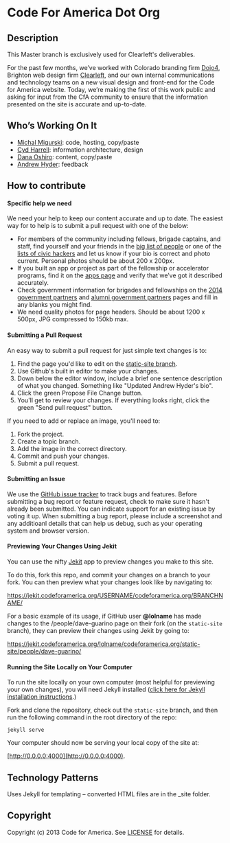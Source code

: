 Code For America Dot Org
========================

## Description

This Master branch is exclusively used for Clearleft's deliverables.

For the past few months, we’ve worked with Colorado branding firm [Dojo4](http://dojo4.com/), Brighton web design firm [Clearleft](http://clearleft.com/), and our own internal communications and technology teams on a new visual design and front-end for the Code for America website. Today, we’re making the first of this work public and asking for input from the CfA community to ensure that the information presented on the site is accurate and up-to-date.

## Who’s Working On It

* [Michal Migurski](http://alpha.codeforamerica.org/people/michal-migurski): code, hosting, copy/paste
* [Cyd Harrell](http://alpha.codeforamerica.org/people/cyd-harrell): information architecture, design
* [Dana Oshiro](http://alpha.codeforamerica.org/people/dana-oshiro): content, copy/paste
* [Andrew Hyder](http://alpha.codeforamerica.org/people/andrew-hyder): feedback

## How to contribute

#### Specific help we need
We need your help to keep our content accurate and up to date. The easiest way for to help is to submit a pull request with one of the below: 
* For members of the community including fellows, brigade captains, and staff, find yourself and your friends in the [big list of people](http://alpha.codeforamerica.org/people/) or one of the [lists of civic hackers](http://alpha.codeforamerica.org/geeks/our-geeks/) and let us know if your bio is correct and photo current. Personal photos should be about 200 x 200px.
* If you built an app or project as part of the fellowship or accelerator programs, find it on the [apps page](http://alpha.codeforamerica.org/apps) and verify that we’ve got it described accurately.
* Check government information for brigades and fellowships on the [2014 government partners](http://alpha.codeforamerica.org/cities/2014-cities) and [alumni government partners](http://alpha.codeforamerica.org/cities/alumni) pages and fill in any blanks you might find.
* We need quality photos for page headers. Should be about 1200 x 500px, JPG compressed to 150kb max.

#### <a name="pulls"></a>Submitting a Pull Request
An easy way to submit a pull request for just simple text changes is to:

1. Find the page you'd like to edit on the [static-site branch](https://github.com/codeforamerica/codeforamerica.org/tree/static-site). 
2. Use Github's built in editor to make your changes.
3. Down below the editor window, include a brief one sentence description of what you changed. Something like "Updated Andrew Hyder's bio". 
4. Click the green Propose File Change button.  
5. You'll get to review your changes. If everything looks right, click the green "Send pull request" button.

If you need to add or replace an image, you'll need to:

1. Fork the project.
2. Create a topic branch.
3. Add the image in the correct directory.
4. Commit and push your changes.
5. Submit a pull request.

#### <a name="issues"></a>Submitting an Issue
We use the [GitHub issue tracker](https://github.com/codeforamerica/codeforamerica.org/issues) to track bugs and features. Before
submitting a bug report or feature request, check to make sure it hasn't
already been submitted. You can indicate support for an existing issue by
voting it up. When submitting a bug report, please include a screenshot and any additioanl details that can help us debug, such as your operating system and browser version.

#### Previewing Your Changes Using Jekit

You can use the nifty [Jekit](https://jekit.codeforamerica.org/) app to preview changes you make to this site.

To do this, fork this repo, and commit your changes on a branch to your fork. You can then preview what your changes look like by navigating to:

https://jekit.codeforamerica.org/USERNAME/codeforamerica.org/BRANCHNAME/

For a basic example of its usage, if GitHub user **@lolname** has made changes to the /people/dave-guarino page on their fork (on the `static-site` branch), they can preview their changes using Jekit by going to:

https://jekit.codeforamerica.org/lolname/codeforamerica.org/static-site/people/dave-guarino/

#### Running the Site Locally on Your Computer
To run the site locally on your own computer (most helpful for previewing your own changes), you will need Jekyll installed ([click here for Jekyll installation instructions](http://jekyllrb.com/docs/installation/).)

Fork and clone the repository, check out the `static-site` branch, and then run the following command in the root directory of the repo:

`jekyll serve`

Your computer should now be serving your local copy of the site at:

[http://0.0.0.0:4000](http://0.0.0.0:4000).

## Technology Patterns
Uses Jekyll for templating – converted HTML files are in the _site folder.

## <a name="copyright"></a>Copyright
Copyright (c) 2013 Code for America. See [LICENSE](https://github.com/codeforamerica/codeforamerica.org/blob/master/LICENSE) for details.
